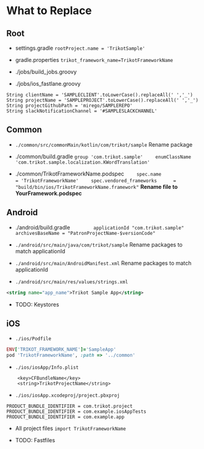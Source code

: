 # What to Replace

## Root

- settings.gradle
`rootProject.name = 'TrikotSample'`

- gradle.properties
`trikot_framework_name=TrikotFrameworkName`

- ./jobs/build_jobs.groovy
- ./jobs/ios_fastlane.groovy
```
String clientName = 'SAMPLECLIENT'.toLowerCase().replaceAll(' ','_')
String projectName = 'SAMPLEPROJECT'.toLowerCase().replaceAll(' ','_')
String projectGithubPath = 'mirego/SAMPLEREPO'
String slackNotificationChannel = '#SAMPLESLACKCHANNEL'
```

## Common
- `./common/src/commonMain/kotlin/com/trikot/sample`
Rename package

- ./common/build.gradle
`group 'com.trikot.sample'`
`    enumClassName 'com.trikot.sample.localization.KWordTranslation'`

- ./common/TrikotFrameworkName.podspec
`    spec.name                     = 'TrikotFrameworkName'`
`    spec.vendored_frameworks      = "build/bin/ios/TrikotFrameworkName.framework"`
**Rename file to YourFramework.podspec**


## Android
- ./android/build.gradle
`        applicationId "com.trikot.sample"`
`        archivesBaseName = "PatronProjectName-$versionCode"`

- `./android/src/main/java/com/trikot/sample`
Rename packages to match applicationId

- `./android/src/main/AndroidManifest.xml`
Rename packages to match applicationId

- `./android/src/main/res/values/strings.xml`
```xml
<string name="app_name">Trikot Sample App</string>
```

- TODO: Keystores

## iOS
- `./ios/Podfile`
```ruby
ENV['TRIKOT_FRAMEWORK_NAME']='SampleApp'
pod 'TrikotFrameworkName', :path => '../common'
```

- `./ios/iosApp/Info.plist`
```
	<key>CFBundleName</key>
	<string>TrikotProjectName</string>
```

- `./ios/iosApp.xcodeproj/project.pbxproj`
```
PRODUCT_BUNDLE_IDENTIFIER = com.trikot.project
PRODUCT_BUNDLE_IDENTIFIER = com.example.iosAppTests
PRODUCT_BUNDLE_IDENTIFIER = com.example.app
```

- All project files
`import TrikotFrameworkName`

- TODO: Fastfiles
